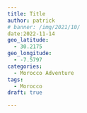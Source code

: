```yaml
---
title: Title
author: patrick
# banner: /img/2021/10/
date:2022-11-14
geo_latitude:
  - 30.2175
geo_longitude:
  - -7.5797
categories:
  - Morocco Adventure
tags:
  - Morocco
draft: true 

---
```


